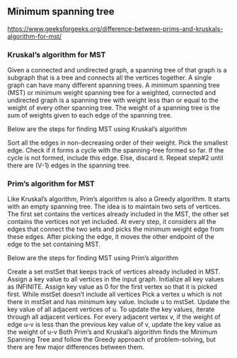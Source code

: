 ## Minimum spanning tree
https://www.geeksforgeeks.org/difference-between-prims-and-kruskals-algorithm-for-mst/

### Kruskal’s algorithm for MST

Given a connected and undirected graph, a spanning tree of that graph is a subgraph that is a tree and connects all the vertices together. A single graph can have many different spanning trees. A minimum spanning tree (MST) or minimum weight spanning tree for a weighted, connected and undirected graph is a spanning tree with weight less than or equal to the weight of every other spanning tree. The weight of a spanning tree is the sum of weights given to each edge of the spanning tree. 

Below are the steps for finding MST using Kruskal’s algorithm 

Sort all the edges in non-decreasing order of their weight. 
Pick the smallest edge. Check if it forms a cycle with the spanning-tree formed so far. If the cycle is not formed, include this edge. Else, discard it. 
Repeat step#2 until there are (V-1) edges in the spanning tree. 

### Prim’s algorithm for MST

Like Kruskal’s algorithm, Prim’s algorithm is also a Greedy algorithm. It starts with an empty spanning tree. The idea is to maintain two sets of vertices. The first set contains the vertices already included in the MST, the other set contains the vertices not yet included. At every step, it considers all the edges that connect the two sets and picks the minimum weight edge from these edges. After picking the edge, it moves the other endpoint of the edge to the set containing MST. 

Below are the steps for finding MST using Prim’s algorithm 

Create a set mstSet that keeps track of vertices already included in MST. 
Assign a key value to all vertices in the input graph. Initialize all key values as INFINITE. Assign key value as 0 for the first vertex so that it is picked first. 
While mstSet doesn’t include all vertices 
Pick a vertex u which is not there in mstSet and has minimum key value. 
Include u to mstSet. 
Update the key value of all adjacent vertices of u. To update the key values, iterate through all adjacent vertices. For every adjacent vertex v, if the weight of edge u-v is less than the previous key value of v, update the key value as the weight of u-v 
Both Prim’s and Kruskal’s algorithm finds the Minimum Spanning Tree and follow the Greedy approach of problem-solving, but there are few major differences between them.  